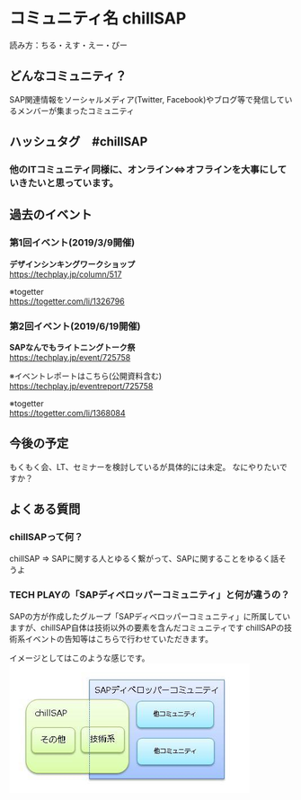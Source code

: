 # コミュニティ名 chillSAP

読み方：ちる・えす・えー・ぴー

## どんなコミュニティ？  
SAP関連情報をソーシャルメディア(Twitter, Facebook)やブログ等で発信しているメンバーが集まったコミュニティ

## ハッシュタグ　#chillSAP

### 他のITコミュニティ同様に、オンライン⇔オフラインを大事にしていきたいと思っています。


## 過去のイベント

### 第1回イベント(2019/3/9開催) 
**デザインシンキングワークショップ**  
https://techplay.jp/column/517

※togetter  
https://togetter.com/li/1326796


### 第2回イベント(2019/6/19開催)
**SAPなんでもライトニングトーク祭**  
https://techplay.jp/event/725758

※イベントレポートはこちら(公開資料含む)  
https://techplay.jp/eventreport/725758

※togetter  
https://togetter.com/li/1368084



## 今後の予定   
もくもく会、LT、セミナーを検討しているが具体的には未定。
なにやりたいですか？



## よくある質問  

### chillSAPって何？  
chillSAP ⇒ SAPに関する人とゆるく繋がって、SAPに関することをゆるく話そうよ


### TECH PLAYの「SAPディベロッパーコミュニティ」と何が違うの？  
SAPの方が作成したグループ「SAPディベロッパーコミュニティ」に所属していますが、chillSAP自体は技術以外の要素を含んだコミュニティです
chillSAPの技術系イベントの告知等はこちらで行わせていただきます。  
 
イメージとしてはこのような感じです。  
![イメージ図](https://raw.githubusercontent.com/chillsap/about_us/master/chill_dev_image.jpg)


